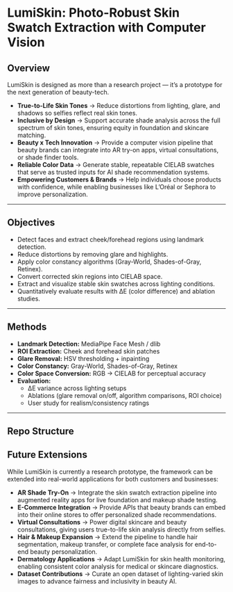 # LumiSkin: Photo-Robust Skin Swatch Extraction with Computer Vision

## Overview

LumiSkin is designed as more than a research project — it’s a prototype for the next generation of beauty-tech.  

- **True-to-Life Skin Tones** → Reduce distortions from lighting, glare, and shadows so selfies reflect real skin tones.  
- **Inclusive by Design** → Support accurate shade analysis across the full spectrum of skin tones, ensuring equity in foundation and skincare matching.  
- **Beauty x Tech Innovation** → Provide a computer vision pipeline that beauty brands can integrate into AR try-on apps, virtual consultations, or shade finder tools.  
- **Reliable Color Data** → Generate stable, repeatable CIELAB swatches that serve as trusted inputs for AI shade recommendation systems.  
- **Empowering Customers & Brands** → Help individuals choose products with confidence, while enabling businesses like L’Oréal or Sephora to improve personalization.  

---

## Objectives
- Detect faces and extract cheek/forehead regions using landmark detection.  
- Reduce distortions by removing glare and highlights.  
- Apply color constancy algorithms (Gray-World, Shades-of-Gray, Retinex).  
- Convert corrected skin regions into CIELAB space.  
- Extract and visualize stable skin swatches across lighting conditions.  
- Quantitatively evaluate results with ΔE (color difference) and ablation studies.  

---

## Methods
- **Landmark Detection:** MediaPipe Face Mesh / dlib  
- **ROI Extraction:** Cheek and forehead skin patches  
- **Glare Removal:** HSV thresholding + inpainting  
- **Color Constancy:** Gray-World, Shades-of-Gray, Retinex  
- **Color Space Conversion:** RGB → CIELAB for perceptual accuracy  
- **Evaluation:**  
  - ΔE variance across lighting setups  
  - Ablations (glare removal on/off, algorithm comparisons, ROI choice)  
  - User study for realism/consistency ratings  

---

## Repo Structure

## Future Extensions
While LumiSkin is currently a research prototype, the framework can be extended into real-world applications for both customers and businesses:

- **AR Shade Try-On** → Integrate the skin swatch extraction pipeline into augmented reality apps for live foundation and makeup shade testing.  
- **E-Commerce Integration** → Provide APIs that beauty brands can embed into their online stores to offer personalized shade recommendations.  
- **Virtual Consultations** → Power digital skincare and beauty consultations, giving users true-to-life skin analysis directly from selfies.  
- **Hair & Makeup Expansion** → Extend the pipeline to handle hair segmentation, makeup transfer, or complete face analysis for end-to-end beauty personalization.  
- **Dermatology Applications** → Adapt LumiSkin for skin health monitoring, enabling consistent color analysis for medical or skincare diagnostics.  
- **Dataset Contributions** → Curate an open dataset of lighting-varied skin images to advance fairness and inclusivity in beauty AI.  
